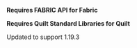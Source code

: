 **Requires FABRIC API for Fabric**

**Requires Quilt Standard Libraries for Quilt**

Updated to support 1.19.3
